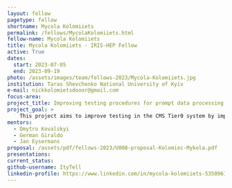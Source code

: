 ```yaml
---
layout: fellow
pagetype: fellow
shortname: Mycola Kolomiiets
permalink: /fellows/MycolaKolomiiets.html
fellow-name: Mycola Kolomiiets
title: Mycola Kolomiiets - IRIS-HEP Fellow
active: True
dates:
  start: 2023-07-05
  end: 2023-09-19
photo: /assets/images/team/fellows-2023/Mycola-Kolomiiets.jpg
institution: Taras Shevchenko National University of Kyiv
e-mail: nickkolomietsdooor@gmail.com
focus-area:
project_title: Improving testing procedures for prompt data processing at CMS
project_goal: >
    This project aims to improve testing in the CMS Tier0 system by implementing automated unit and functional tests. It will provide faster feedback to developers and enhance development progress.
mentors:
  - Dmytro Kovalskyi
  - German Giraldo
  - Jan Eysermans
proposal: /assets/pdf/fellows-2023/U008-proposal-Kolomiec-Mykola.pdf
presentations:
current_status:
github-username: ItyTell
linkedin-profile: https://www.linkedin.com/in/mycola-kolomiiets-5350961b0
---
```

